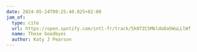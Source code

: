 ```yaml
---
date: 2024-05-24T09:25:40.025+02:00
jam_of:
  type: cite
  url: https://open.spotify.com/intl-fr/track/5k07ZCSMbldoDaSWuLLlWf
  name: Those Goodbyes
  author: Katy J Pearson
---
```

